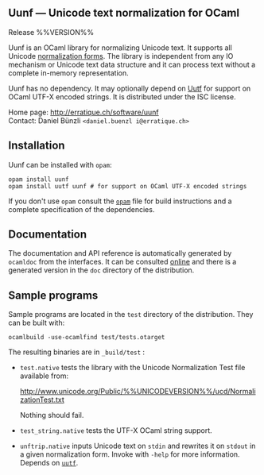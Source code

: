 Uunf — Unicode text normalization for OCaml
-------------------------------------------------------------------------------
Release %%VERSION%%

Uunf is an OCaml library for normalizing Unicode text. It supports all
Unicode [normalization forms][1]. The library is independent from any
IO mechanism or Unicode text data structure and it can process text
without a complete in-memory representation.

Uunf has no dependency. It may optionally depend on [Uutf][2] for
support on OCaml UTF-X encoded strings. It is distributed under the
ISC license.

[1]: http://www.unicode.org/reports/tr15/
[2]: http://erratique.ch/software/uutf

Home page: http://erratique.ch/software/uunf  
Contact: Daniel Bünzli `<daniel.buenzl i@erratique.ch>`


## Installation

Uunf can be installed with `opam`:

    opam install uunf
    opam install uutf uunf # for support on OCaml UTF-X encoded strings

If you don't use `opam` consult the [`opam`](opam) file for build
instructions and a complete specification of the dependencies.


## Documentation

The documentation and API reference is automatically generated by
`ocamldoc` from the interfaces. It can be consulted [online][3] and
there is a generated version in the `doc` directory of the
distribution.

[3]: http://erratique.ch/software/uunf/doc/


## Sample programs

Sample programs are located in the `test` directory of the
distribution. They can be built with:

    ocamlbuild -use-ocamlfind test/tests.otarget

The resulting binaries are in `_build/test` :

- `test.native` tests the library with the Unicode Normalization Test
  file available from:

  http://www.unicode.org/Public/%%UNICODEVERSION%%/ucd/NormalizationTest.txt

  Nothing should fail.

- `test_string.native` tests the UTF-X OCaml string support.

- `unftrip.native` inputs Unicode text on `stdin` and rewrites it on
  `stdout` in a given normalization form. Invoke with `-help` for more
  information. Depends on [`uutf`](http://erratique.ch/software/uutf).
